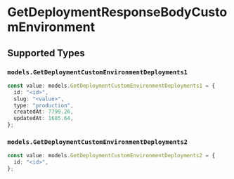 # GetDeploymentResponseBodyCustomEnvironment


## Supported Types

### `models.GetDeploymentCustomEnvironmentDeployments1`

```typescript
const value: models.GetDeploymentCustomEnvironmentDeployments1 = {
  id: "<id>",
  slug: "<value>",
  type: "production",
  createdAt: 7799.26,
  updatedAt: 1685.64,
};
```

### `models.GetDeploymentCustomEnvironmentDeployments2`

```typescript
const value: models.GetDeploymentCustomEnvironmentDeployments2 = {
  id: "<id>",
};
```

